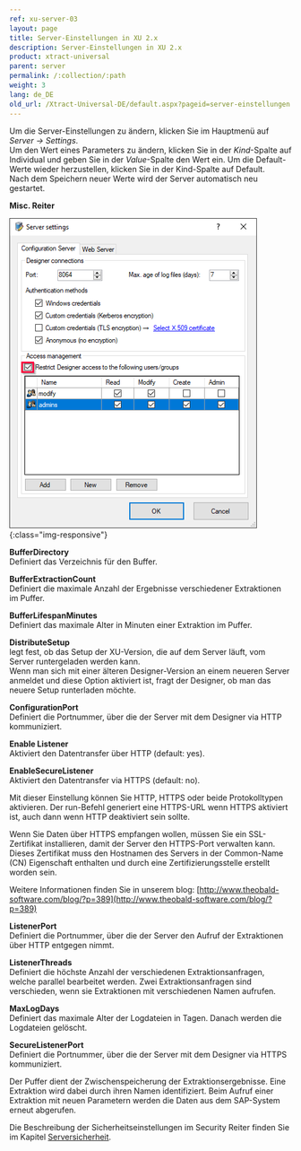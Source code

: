 ```yaml
---
ref: xu-server-03
layout: page
title: Server-Einstellungen in XU 2.x
description: Server-Einstellungen in XU 2.x
product: xtract-universal
parent: server
permalink: /:collection/:path
weight: 3
lang: de_DE
old_url: /Xtract-Universal-DE/default.aspx?pageid=server-einstellungen
---
```


Um die Server-Einstellungen zu ändern, klicken Sie im Hauptmenü auf *Server -> Settings*.<br> 
Um den Wert eines Parameters zu ändern, klicken Sie in der *Kind*-Spalte auf Individual und geben Sie in der *Value*-Spalte den Wert ein. 
Um die Default-Werte wieder herzustellen, klicken Sie in der Kind-Spalte auf Default. <br>Nach dem Speichern neuer Werte wird der Server automatisch neu gestartet. 

**Misc. Reiter** 

![Server-Settings](/img/content/Server-Settings.png){:class="img-responsive"}  

**BufferDirectory**<br>
Definiert das Verzeichnis für den Buffer. 

**BufferExtractionCount**<br>
Definiert die maximale Anzahl der Ergebnisse verschiedener Extraktionen im Puffer.

**BufferLifespanMinutes**<br>
Definiert das maximale Alter in Minuten einer Extraktion im Puffer.

**DistributeSetup**<br> 
legt fest, ob das Setup der XU-Version, die auf dem Server läuft, vom Server runtergeladen werden kann. <br>
Wenn man sich mit einer älteren Designer-Version an einem neueren Server anmeldet und diese Option aktiviert ist, 
fragt der Designer, ob man das neuere Setup runterladen möchte.

**ConfigurationPort**<br>
Definiert die Portnummer, über die der Server mit dem Designer via HTTP kommuniziert.

**Enable Listener**<br>
Aktiviert den Datentransfer über HTTP (default: yes).

**EnableSecureListener**<br>
Aktiviert den Datentransfer via HTTPS (default: no).

Mit dieser Einstellung können Sie HTTP, HTTPS oder beide Protokolltypen aktivieren. Der run-Befehl generiert eine HTTPS-URL wenn HTTPS aktiviert ist, auch dann wenn HTTP deaktiviert sein sollte.

Wenn Sie Daten über HTTPS empfangen wollen, müssen Sie ein SSL-Zertifikat installieren, damit der Server den HTTPS-Port verwalten kann. Dieses Zertifikat muss den Hostnamen des Servers in der Common-Name (CN) Eigenschaft enthalten und durch eine Zertifizierungsstelle erstellt worden sein.

Weitere Informationen finden Sie in unserem blog: [http://www.theobald-software.com/blog/?p=389](http://www.theobald-software.com/blog/?p=389)

**ListenerPort** <br>
Definiert die Portnummer, über die der Server den Aufruf der Extraktionen über HTTP entgegen nimmt. 

**ListenerThreads** <br>
Definiert die höchste Anzahl der verschiedenen Extraktionsanfragen, welche parallel bearbeitet werden. Zwei Extraktionsanfragen sind verschieden, wenn sie Extraktionen mit verschiedenen Namen aufrufen. 

**MaxLogDays** <br>
Definiert das maximale Alter der Logdateien in Tagen. Danach werden die Logdateien gelöscht. 

**SecureListenerPort** <br>
Definiert die Portnummer, über die der Server mit dem Designer via HTTPS kommuniziert.

Der Puffer dient der Zwischenspeicherung der Extraktionsergebnisse. Eine Extraktion wird dabei durch ihren Namen identifiziert. Beim Aufruf einer Extraktion mit neuen Parametern werden die Daten aus dem SAP-System erneut abgerufen.


Die Beschreibung der Sicherheitseinstellungen im Security Reiter finden Sie im Kapitel [Serversicherheit](../sicherheit_xu2x/serversicherheit).